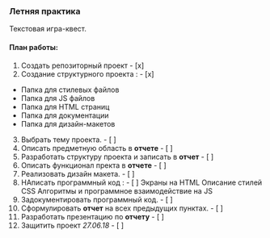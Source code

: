 ### Летняя практика
Текстовая игра-квест.
#### План работы:

1. Создать репозиторный проект - [x]
2. Создание структурного проекта : - [x]
  + Папка для стилевых файлов
  + Папка для JS файлов
  + Папка для HTML страниц
  + Папка для документации
  + Папка для дизайн-макетов
3. Выбрать тему проекта. - [ ]
4. Описать предметную область в **отчете** - [ ]
5. Разработать структуру проекта и записать в **отчет** - [ ]
6. Описать функционал пректа в **отчете** - [ ]
7. Реализовать дизайн макета. - [ ]
8. НАписать программный код : - [ ]
  Экраны на HTML
  Описание стилей CSS
  Алгоритмы и программное взаимодействие на JS
9. Задокументировать программный код. - [ ]
10. Сформулировать **отчет** на всех предыдущих пунктах. - [ ]
11. Разработать презентацию по **отчету** - [ ]
12. Защитить проект *27.06.18* - [ ]

